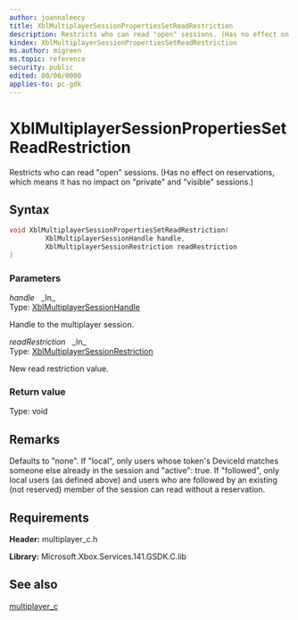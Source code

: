 ```yaml
---
author: joannaleecy
title: XblMultiplayerSessionPropertiesSetReadRestriction
description: Restricts who can read "open" sessions. (Has no effect on reservations, which means it has no impact on "private" and "visible" sessions.)
kindex: XblMultiplayerSessionPropertiesSetReadRestriction
ms.author: migreen
ms.topic: reference
security: public
edited: 00/00/0000
applies-to: pc-gdk
---
```


# XblMultiplayerSessionPropertiesSetReadRestriction  

Restricts who can read "open" sessions. (Has no effect on reservations, which means it has no impact on "private" and "visible" sessions.)  

## Syntax  
  
```cpp
void XblMultiplayerSessionPropertiesSetReadRestriction(  
         XblMultiplayerSessionHandle handle,  
         XblMultiplayerSessionRestriction readRestriction  
)  
```  
  
### Parameters  
  
*handle* &nbsp;&nbsp;\_In\_  
Type: [XblMultiplayerSessionHandle](../handles/xblmultiplayersessionhandle.md)  
  
Handle to the multiplayer session.  
  
*readRestriction* &nbsp;&nbsp;\_In\_  
Type: [XblMultiplayerSessionRestriction](../enums/xblmultiplayersessionrestriction.md)  
  
New read restriction value.  
  
  
### Return value  
Type: void
  

  
## Remarks  
  
Defaults to "none". If "local", only users whose token's DeviceId matches someone else already in the session and "active": true. If "followed", only local users (as defined above) and users who are followed by an existing (not reserved) member of the session can read without a reservation.
  
## Requirements  
  
**Header:** multiplayer_c.h
  
**Library:** Microsoft.Xbox.Services.141.GSDK.C.lib
  
## See also  
[multiplayer_c](../multiplayer_c_members.md)  
  
  